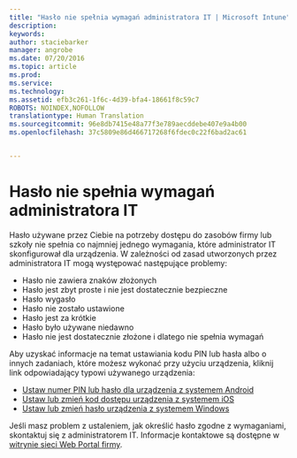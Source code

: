 ```yaml
---
title: "Hasło nie spełnia wymagań administratora IT | Microsoft Intune"
description: 
keywords: 
author: staciebarker
manager: angrobe
ms.date: 07/20/2016
ms.topic: article
ms.prod: 
ms.service: 
ms.technology: 
ms.assetid: efb3c261-1f6c-4d39-bfa4-18661f8c59c7
ROBOTS: NOINDEX,NOFOLLOW
translationtype: Human Translation
ms.sourcegitcommit: 96e8db7415e48a77f3e789aecddebe407e9a4b00
ms.openlocfilehash: 37c5809e86d466717268f6fdec0c22f6bad2ac61


---
```


# Hasło nie spełnia wymagań administratora IT

Hasło używane przez Ciebie na potrzeby dostępu do zasobów firmy lub szkoły nie spełnia co najmniej jednego wymagania, które administrator IT skonfigurował dla urządzenia. W zależności od zasad utworzonych przez administratora IT mogą występować następujące problemy:

- Hasło nie zawiera znaków złożonych
- Hasło jest zbyt proste i nie jest dostatecznie bezpieczne
- Hasło wygasło
- Hasło nie zostało ustawione
- Hasło jest za krótkie
- Hasło było używane niedawno
- Hasło nie jest dostatecznie złożone i dlatego nie spełnia wymagań

Aby uzyskać informacje na temat ustawiania kodu PIN lub hasła albo o innych zadaniach, które możesz wykonać przy użyciu urządzenia, kliknij link odpowiadający typowi używanego urządzenia:

- [Ustaw numer PIN lub hasło dla urządzenia z systemem Android](set-your-pin-or-password-android.md)
- [Ustaw lub zmień kod dostępu urządzenia z systemem iOS](set-or-change-your-passcode-ios.md)
- [Ustaw lub zmień hasło urządzenia z systemem Windows](set-or-change-your-password-windows.md)

Jeśli masz problem z ustaleniem, jak określić hasło zgodne z wymaganiami, skontaktuj się z administratorem IT. Informacje kontaktowe są dostępne w [witrynie sieci Web Portal firmy](http://portal.manage.microsoft.com).



<!--HONumber=Aug16_HO4-->


